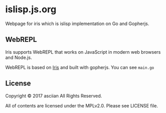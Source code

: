 # islisp.js.org
Webpage for iris which is islisp implementation on Go and Gopherjs.

## WebREPL
Iris supports WebREPL that works on JavaScript in modern web browsers and Node.js.

WebREPL is based on [Iris](https://github.com/asciian/iris/) and built with gopherjs.
You can see `main.go`

## License
Copyright &copy; 2017 asciian All Rights Reserved.

All of contents are licensed under the MPLv2.0. Please see LICENSE file.
